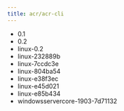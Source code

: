 ```yaml
---
title: acr/acr-cli
---
```

- 0.1
- 0.2
- linux-0.2
- linux-232889b
- linux-7ccdc3e
- linux-804ba54
- linux-e38f3ec
- linux-e45d021
- linux-e85b434
- windowsservercore-1903-7d71132
